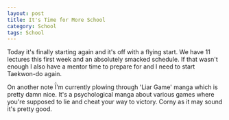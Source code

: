 ```yaml
---
layout: post
title: It's Time for More School
category: School
tags: School
---
```


Today it's finally starting again and it's off with a flying start. We have 11 lectures this first week and an absolutely smacked schedule. If that wasn't enough I also have a mentor time to prepare for and I need to start Taekwon-do again.

On another note Ḯ'm currently plowing through 'Liar Game' manga which is pretty damn nice. It's a psychological manga about various games where you're supposed to lie and cheat your way to victory. Corny as it may sound it's pretty good.

